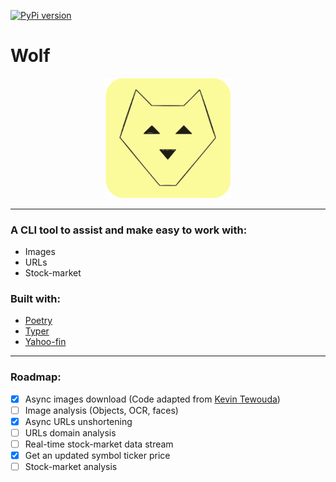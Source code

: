 [![PyPi version](https://badgen.net/pypi/v/wolf-cli)](https://pypi.com/project/wolf-cli)

# **Wolf**

 <p align="center">
  <img src="https://github.com/cande1gut/wolf/blob/main/dist/assets/logo.svg" style="width:200px;"/>
 </p>

---

### A CLI tool to assist and make easy to work with:
- Images
- URLs
- Stock-market

### Built with:
- [Poetry](https://python-poetry.org/)
- [Typer](https://typer.tiangolo.com/)
- [Yahoo-fin](http://theautomatic.net/yahoo_fin-documentation/)

---

### Roadmap:
- [x] Async images download (Code adapted from [Kevin Tewouda](https://lewoudar.medium.com/click-a-beautiful-python-library-to-write-cli-applications-9c8154847066))
- [ ] Image analysis (Objects, OCR, faces)
- [x] Async URLs unshortening
- [ ] URLs domain analysis
- [ ] Real-time stock-market data stream
- [x] Get an updated symbol ticker price
- [ ] Stock-market analysis
